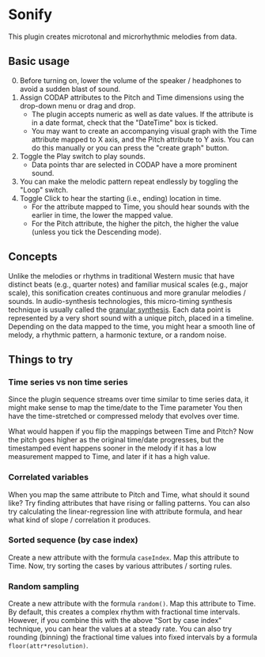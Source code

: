 # Sonify

This plugin creates microtonal and microrhythmic melodies from data.

## Basic usage

0. Before turning on, lower the volume of the speaker / headphones to avoid a sudden blast of sound.
1. Assign CODAP attributes to the Pitch and Time dimensions using the drop-down menu or drag and drop.
    - The plugin accepts numeric as well as date values. If the attribute is in a date format, check that the "DateTime" box is ticked.
    - You may want to create an accompanying visual graph with the Time attribute mapped to X axis, and the Pitch attribute to Y axis. You can do this manually or you can press the "create graph" button.
2. Toggle the Play switch to play sounds.
    - Data points thar are selected in CODAP have a more prominent sound.
3. You can make the melodic pattern repeat endlessly by toggling the "Loop" switch.
4. Toggle Click to hear the starting (i.e., ending) location in time.
    - For the attribute mapped to Time, you should hear sounds with the earlier in time, the lower the mapped value.
    - For the Pitch attribute, the higher the pitch, the higher the value (unless you tick the Descending mode).

## Concepts

Unlike the melodies or rhythms in traditional Western music that have distinct
beats (e.g., quarter notes) and familiar musical scales (e.g., major scale),
this sonification creates continuous and more granular melodies / sounds.
In audio-synthesis technologies, this micro-timing synthesis technique is
usually called the [granular synthesis](http://granularsynthesis.com/guide.php).
Each data point is represented by a very short sound with a unique pitch,
placed in a timeline. Depending on the data mapped to the time,
you might hear a smooth line of melody, a rhythmic pattern, a harmonic texture,
or a random noise.

## Things to try

### Time series vs non time series

Since the plugin sequence streams over time similar to time series data,
it might make sense to map the time/date to the Time parameter
You then have the time-stretched or compressed melody that evolves over time.

What would happen if you flip the mappings between Time and Pitch?
Now the pitch goes higher as the original time/date progresses,
but the timestamped event happens sooner in the melody if it has a low
measurement mapped to Time, and later if it has a high value.

### Correlated variables

When you map the same attribute to Pitch and Time, what should it sound like?
Try finding attributes that have rising or falling patterns.
You can also try calculating the linear-regression line with attribute formula,
and hear what kind of slope / correlation it produces.

### Sorted sequence (by case index)

Create a new attribute with the formula `caseIndex`.
Map this attribute to Time.
Now, try sorting the cases by various attributes / sorting rules.

### Random sampling

Create a new attribute with the formula `random()`.
Map this attribute to Time. By default,
this creates a complex rhythm with fractional time intervals.
However, if you combine this with the above "Sort by case index" technique,
you can hear the values at a steady rate.
You can also try rounding (binning) the fractional time values into fixed
intervals by a formula `floor(attr*resolution)`.
